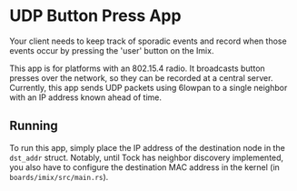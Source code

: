 UDP Button Press App
====================

Your client needs to keep track of sporadic events and record when those
events occur by pressing the 'user' button on the Imix.

This app is for platforms with an 802.15.4 radio.  It broadcasts button presses
over the network, so they can be recorded at a central server.
Currently, this app sends UDP packets using 6lowpan to a single neighbor with
an IP address known ahead of time.

## Running

To run this app, simply place the IP address of the destination node in the `dst_addr` struct.
Notably, until Tock has neighbor discovery implemented, you also have to configure
the destination MAC address in the kernel (in `boards/imix/src/main.rs`).

